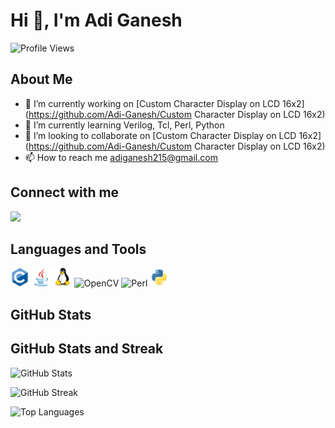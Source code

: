 # Hi 👋, I'm Adi Ganesh

![Profile Views](https://komarev.com/ghpvc/?username=Adi-Ganesh&label=Profile%20views&color=0e75b6&style=flat)

## About Me

- 🔭 I’m currently working on [Custom Character Display on LCD 16x2](https://github.com/Adi-Ganesh/Custom Character Display on LCD 16x2)
- 🌱 I’m currently learning Verilog, Tcl, Perl, Python
- 👯 I’m looking to collaborate on [Custom Character Display on LCD 16x2](https://github.com/Adi-Ganesh/Custom Character Display on LCD 16x2)
- 📫 How to reach me [adiganesh215@gmail.com](mailto:adiganesh215@gmail.com)

## Connect with me

[<img src="https://raw.githubusercontent.com/rahuldkjain/github-profile-readme-generator/master/src/images/icons/Social/linked-in-alt.svg" width="20">](https://www.linkedin.com/in/adiganesh/)


## Languages and Tools

<img src="https://raw.githubusercontent.com/devicons/devicon/master/icons/c/c-original.svg" width="30" height="30" alt="C"> <img src="https://raw.githubusercontent.com/devicons/devicon/master/icons/java/java-original.svg" width="30" height="30" alt="Java"> <img src="https://raw.githubusercontent.com/devicons/devicon/master/icons/linux/linux-original.svg" width="30" height="30" alt="Linux"> <img src="https://www.vectorlogo.zone/logos/opencv/opencv-icon.svg" width="30" height="30" alt="OpenCV"> <img src="https://api.iconify.design/logos-perl.svg" width="30" height="30" alt="Perl"> <img src="https://raw.githubusercontent.com/devicons/devicon/master/icons/python/python-original.svg" width="30" height="30" alt="Python">

## GitHub Stats

## GitHub Stats and Streak

<p align="left">
  <img src="https://github-readme-stats.vercel.app/api/?username=Adi-Ganesh&show_icons=true&locale=en" alt="GitHub Stats" width="45%">
</p>

<p align="left">
  <img src="https://github-readme-streak-stats.herokuapp.com/?user=Adi-Ganesh" alt="GitHub Streak" width="45%">
</p>

<p align="left">
  <img src="https://github-readme-stats.vercel.app/api/top-langs/?username=Adi-Ganesh&show_icons=true&locale=en&layout=compact" alt="Top Languages" width="45%">
</p>
